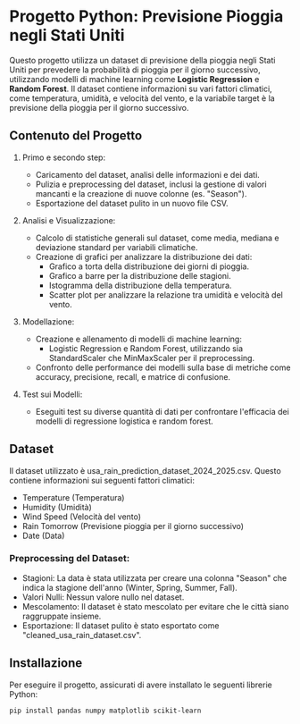 # Progetto Python: Previsione Pioggia negli Stati Uniti

Questo progetto utilizza un dataset di previsione della pioggia negli Stati Uniti per prevedere la probabilità di pioggia per il giorno successivo, utilizzando modelli di machine learning come **Logistic Regression** e **Random Forest**. Il dataset contiene informazioni su vari fattori climatici, come temperatura, umidità, e velocità del vento, e la variabile target è la previsione della pioggia per il giorno successivo.

## Contenuto del Progetto

1. Primo e secondo step:
   - Caricamento del dataset, analisi delle informazioni e dei dati.
   - Pulizia e preprocessing del dataset, inclusi la gestione di valori mancanti e la creazione di nuove colonne (es. "Season").
   - Esportazione del dataset pulito in un nuovo file CSV.

2. Analisi e Visualizzazione:
   - Calcolo di statistiche generali sul dataset, come media, mediana e deviazione standard per variabili climatiche.
   - Creazione di grafici per analizzare la distribuzione dei dati:
     - Grafico a torta della distribuzione dei giorni di pioggia.
     - Grafico a barre per la distribuzione delle stagioni.
     - Istogramma della distribuzione della temperatura.
     - Scatter plot per analizzare la relazione tra umidità e velocità del vento.

3. Modellazione:
   - Creazione e allenamento di modelli di machine learning:
     - Logistic Regression e Random Forest, utilizzando sia StandardScaler che MinMaxScaler per il preprocessing.
   - Confronto delle performance dei modelli sulla base di metriche come accuracy, precisione, recall, e matrice di confusione.

4. Test sui Modelli:
   - Eseguiti test su diverse quantità di dati per confrontare l'efficacia dei modelli di regressione logistica e random forest.

## Dataset

Il dataset utilizzato è usa_rain_prediction_dataset_2024_2025.csv. Questo contiene informazioni sui seguenti fattori climatici:
- Temperature (Temperatura)
- Humidity (Umidità)
- Wind Speed (Velocità del vento)
- Rain Tomorrow (Previsione pioggia per il giorno successivo)
- Date (Data)

### Preprocessing del Dataset:
- Stagioni: La data è stata utilizzata per creare una colonna "Season" che indica la stagione dell'anno (Winter, Spring, Summer, Fall).
- Valori Nulli: Nessun valore nullo nel dataset.
- Mescolamento: Il dataset è stato mescolato per evitare che le città siano raggruppate insieme.
- Esportazione: Il dataset pulito è stato esportato come "cleaned_usa_rain_dataset.csv".

## Installazione

Per eseguire il progetto, assicurati di avere installato le seguenti librerie Python:

```bash
pip install pandas numpy matplotlib scikit-learn
